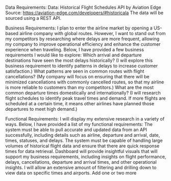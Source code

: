 Data Requirements:
Data: Historical Flight Schedules API by Aviation Edge
Source: https://aviation-edge.com/developers/#historicala
The data will be sourced using a REST API.

Business Requirements: 
I plan to enter the airline market by opening a US-based airline company with global routes. However, I want to stand out from my competitors by researching where delays are more frequent, allowing my company to improve operational efficiency and enhance the customer experience when traveling. Below, I have provided a few business requirements I would like to explore:
Which arrival and departure destinations have seen the most delays historically? (I will explore this business requirement to identify patterns in delays to increase customer satisfaction.)
What patterns are seen in common routes with flight cancellations? (My company will focus on ensuring that there will be minimized cancellations with commonly cancelled routes, so that my airline is more reliable to customers than my competitors.)
What are the most common departure times domestically and internationally? (I will research flight schedules to identify peak travel times and demand. If more flights are scheduled at a certain time, it means other airlines have planned those departures to meet high demand.)

Functional Requirements:
I will display my extensive research in a variety of ways. Below, I have provided a list of my functional requirements:
The system must be able to pull accurate and updated data from an API successfully, including details such as airline, departure and arrival, date, times, statuses, and delays.
The system must be capable of handling large volumes of historical flight data and ensure that there are quick response times for data retrieval.
Dashboard will provide insightful visuals that will support my business requirements, including insights on flight performance, delays, cancellations, departure and arrival times, and other operational insights. I will allow an extensive amount of filtering and drilling down to view data on specific times and airports.
Add one or two more
